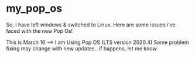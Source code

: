 # my_pop_os
So, i have left windows &amp; switched to Linux. Here are some issues i've faced with the new Pop Os!



This is March 16 --> I am Using Pop OS (LTS version 2020.4)
Some problem fixing may change with new updates...if happens, let me know
